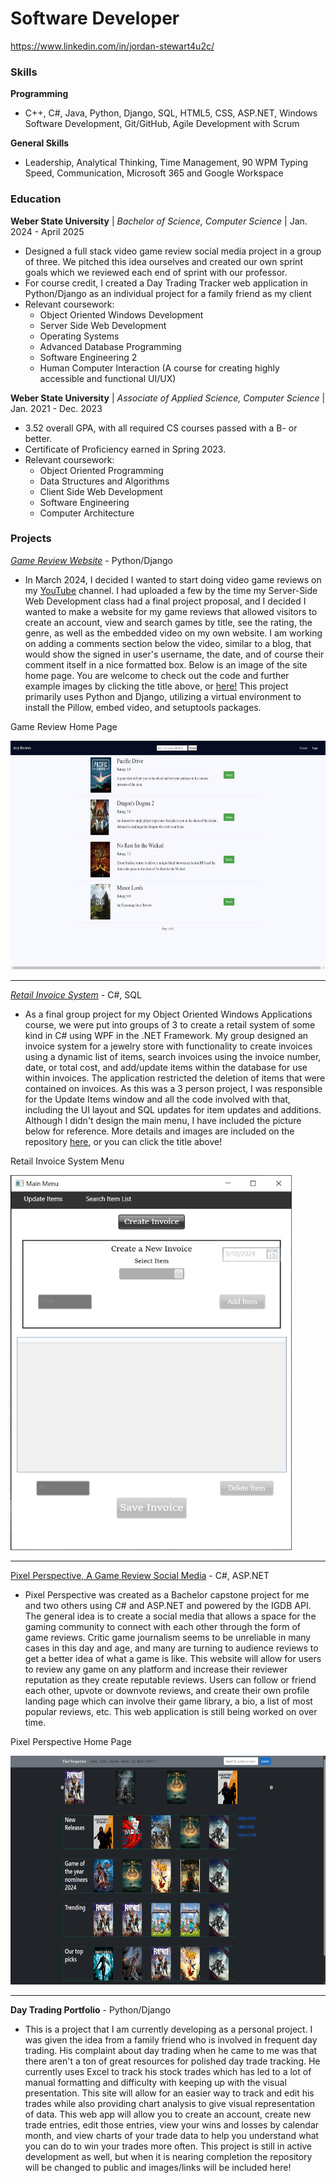 # Software Developer
https://www.linkedin.com/in/jordan-stewart4u2c/

### Skills
**Programming**
-  C++, C#, Java, Python, Django, SQL, HTML5, CSS, ASP.NET, Windows Software Development, Git/GitHub, Agile Development with Scrum
 
**General Skills**
- Leadership, Analytical Thinking, Time Management, 90 WPM Typing Speed, Communication, Microsoft 365 and Google Workspace

### Education
**Weber State University** | *Bachelor of Science, Computer Science* | Jan. 2024 - April 2025
- Designed a full stack video game review social media project in a group of three. We pitched this idea ourselves and created our own sprint goals which we reviewed each end of sprint with our professor.
- For course credit, I created a Day Trading Tracker web application in Python/Django as an individual project for a family friend as my client  
- Relevant coursework:
  - Object Oriented Windows Development
  - Server Side Web Development
  - Operating Systems
  - Advanced Database Programming
  - Software Engineering 2
  - Human Computer Interaction (A course for creating highly accessible and functional UI/UX)
   
**Weber State University** | *Associate of Applied Science, Computer Science* | Jan. 2021 - Dec. 2023
- 3.52 overall GPA, with all required CS courses passed with a B- or better.
- Certificate of Proficiency earned in Spring 2023.
- Relevant coursework:
  - Object Oriented Programming
  - Data Structures and Algorithms
  - Client Side Web Development
  - Software Engineering
  - Computer Architecture
      
### Projects
<a href="https://github.com/jstewart4u2c/GameReviewSite" target="_blank">*Game Review Website*</a> - Python/Django
- In March 2024, I decided I wanted to start doing video game reviews on my <a href="https://www.youtube.com/@juicyj4u2c" target="_blank">YouTube</a> channel. I had uploaded a few by the time my Server-Side Web Development class had a final project proposal, and I decided I wanted to make a website for my game reviews that allowed visitors to create an account, view and search games by title, see the rating, the genre, as well as the embedded video on my own website. I am working on adding a comments section below the video, similar to a blog, that would show the signed in user's username, the date, and of course their comment itself in a nice formatted box. Below is an image of the site home page. You are welcome to check out the code and further example images by clicking the title above, or <a href="https://github.com/jstewart4u2c/GameReviewSite" target="_blank">here!</a> This project primarily uses Python and Django, utilizing a virtual environment to install the Pillow, embed video, and setuptools packages.

<p>Game Review Home Page</p>
<img src="assets/images/JuicyReviewsMain.jpg" height="366" width="650">
<hr>

<a href="https://github.com/jstewart4u2c/InvoiceSystem" target="_blank">*Retail Invoice System*</a> - C#, SQL
- As a final group project for my Object Oriented Windows Applications course, we were put into groups of 3 to create a retail system of some kind in C# using WPF in the .NET Framework. My group designed an invoice system for a jewelry store with functionality to create invoices using a dynamic list of items, search invoices using the invoice number, date, or total cost, and add/update items within the database for use within invoices. The application restricted the deletion of items that were contained on invoices. As this was a 3 person project, I was responsible for the Update Items window and all the code involved with that, including the UI layout and SQL updates for item updates and additions. Although I didn't design the main menu, I have included the picture below for reference. More details and images are included on the repository <a href="https://github.com/jstewart4u2c/InvoiceSystem" target="_blank">here</a>, or you can click the title above!

<p>Retail Invoice System Menu</p>
<img src="assets/images/RetailMenu.jpg" height="600" width="450">
<hr>

<a href="https://github.com/jstewart4u2c/PixelPerspective" target="_blank">Pixel Perspective, A Game Review Social Media</a> - C#, ASP.NET
- Pixel Perspective was created as a Bachelor capstone project for me and two others using C# and ASP.NET and powered by the IGDB API. The general idea is to create a social media that allows a space for the gaming community to connect with each other through the form of game reviews. Critic game journalism seems to be unreliable in many cases in this day and age, and many are turning to audience reviews to get a better idea of what a game is like. This website will allow for users to review any game on any platform and increase their reviewer reputation as they create reputable reviews. Users can follow or friend each other, upvote or downvote reviews, and create their own profile landing page which can involve their game library, a bio, a list of most popular reviews, etc. This web application is still being worked on over time. 

<p>Pixel Perspective Home Page</p>
<img src="assets/images/PixelHome.png" height="366" width="650">
<hr>

<b>Day Trading Portfolio</b> - Python/Django
- This is a project that I am currently developing as a personal project. I was given the idea from a family friend who is involved in frequent day trading. His complaint about day trading when he came to me was that there aren't a ton of great resources for polished day trade tracking. He currently uses Excel to track his stock trades which has led to a lot of manual formatting and difficulty with keeping up with the visual presentation. This site will allow for an easier way to track and edit his trades while also providing chart analysis to give visual representation of data. This web app will allow you to create an account, create new trade entries, edit those entries, view your wins and losses by calendar month, and view charts of your trade data to help you understand what you can do to win your trades more often. This project is still in active development as well, but when it is nearing completion the repository will be changed to public and images/links will be included here!

